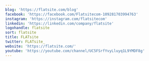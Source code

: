 ```yaml
---
blog: 'https://flatsite.com/blog'
facebook: 'https://facebook.com/Flatsitecom-109281703994763'
instagram: 'https://instagram.com/flatsitecom'
linkedin: 'https://linkedin.com/company/flatsite'
logohandle: flatsite
sort: flatsite
title: FLATsite
twitter: FLATsite_
website: 'https://flatsite.com/'
youtube: 'https://youtube.com/channel/UC5FSrfYvyLluyq1L9YMDF8g'
---
```

